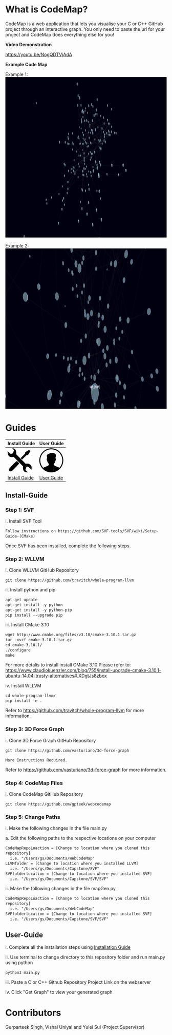 # What is CodeMap?
CodeMap is a web application that lets you visualise your C or C++ GitHub project through an interactive graph. You only need to paste the url for your project and CodeMap does everything else for you! 

**Video Demonstration**

https://youtu.be/NogQDTVjAdA

**Example Code Map**

Example 1:
<img src="https://github.com/gpteek/WebCodeMap/blob/master/github-images/codemap-example1.png" width="1250" height="500" />

Example 2:
<img src="https://github.com/gpteek/WebCodeMap/blob/master/github-images/codemap-example2.png" width="1250" height="500" />

# Guides
| Install Guide | User Guide   |
| ------------- | -------------     |
|<img src="https://github.com/gpteek/WebCodeMap/blob/master/github-images/install-icon.png" width="75" height="75" />| <img src="https://github.com/gpteek/WebCodeMap/blob/master/github-images/user-icon.png" width="75" height="75" /> |
| [Install Guide](https://github.com/gpteek/WebCodeMap/#Install-Guide)|[User Guide](https://github.com/gpteek/WebCodeMap/#User-Guide) |

## Install-Guide
### Step 1: SVF
i. Install SVF Tool
```
Follow instructions on https://github.com/SVF-tools/SVF/wiki/Setup-Guide-(CMake)
```
Once SVF has been installed, complete the following steps.

### Step 2: WLLVM
i. Clone WLLVM GitHub Repository
```
git clone https://github.com/travitch/whole-program-llvm
```

ii. Install python and pip
```
apt-get update
apt-get install -y python
apt-get install -y python-pip
pip install --upgrade pip
```

iii. Install CMake 3.10
```
wget http://www.cmake.org/files/v3.10/cmake-3.10.1.tar.gz 
tar -xvzf cmake-3.10.1.tar.gz 
cd cmake-3.10.1/ 
./configure 
make
```
For more detalis to install install CMake 3.10
Please refer to: https://www.claudiokuenzler.com/blog/755/install-upgrade-cmake-3.10.1-ubuntu-14.04-trusty-alternatives#.XDgtJs8zbox

iv. Install WLLVM
```
cd whole-program-llvm/
pip install -e .
```

Refer to https://github.com/travitch/whole-program-llvm for more information.

### Step 3: 3D Force Graph
i. Clone 3D Force Graph GitHub Repository
```
git clone https://github.com/vasturiano/3d-force-graph
```

```
More Instructions Required.
```

Refer to https://github.com/vasturiano/3d-force-graph for more information.

### Step 4: CodeMap Files
i. Clone CodeMap GitHub Repository
```
git clone https://github.com/gpteek/webcodemap
```

### Step 5: Change Paths
i. Make the following changes in the file main.py

a. Edit the following paths to the respective locations on your computer
```
CodeMapRepoLoaction = [Change to location where you cloned this repository]
  i.e. "/Users/gs/Documents/WebCodeMap"
LLVMfolder = [Change to location where you installed LLVM]
  i.e. "/Users/gs/Documents/Capstone/SVF"
SVFfolderlocation = [Change to location where you installed SVF]
  i.e. "/Users/gs/Documents/Capstone/SVF/SVF"
```

ii. Make the following changes in the file mapGen.py
```
CodeMapRepoLoaction = [Change to location where you cloned this repository]
  i.e. "/Users/gs/Documents/WebCodeMap"
SVFfolderlocation = [Change to location where you installed SVF]
  i.e. "/Users/gs/Documents/Capstone/SVF/SVF"
```


## User-Guide
i. Complete all the installation steps using 
[Installation Guide](https://github.com/gpteek/WebCodeMap/#Install-Guide)

ii. Use terminal to change directory to this repository folder and run main.py using python
```
python3 main.py
```

iii. Paste a C or C++ Github Repository Project Link on the webserver

iv. Click "Get Graph" to view your generated graph


# Contributors
Gurparteek Singh, Vishal Uniyal and Yulei Sui (Project Supervisor)
